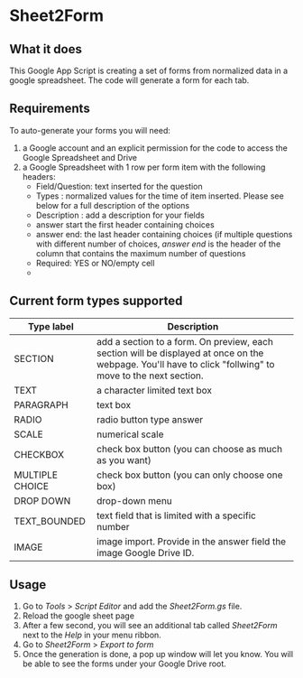 # Sheet2Form

## What it does
This Google App Script is creating a set of forms from normalized data in a google spreadsheet. The code will generate a form for each tab. 

## Requirements
To auto-generate your forms you will need: 
1) a Google account and an explicit permission for the code to access the Google Spreadsheet and Drive
2) a Google Spreadsheet with 1 row per form item with the following headers:
    - Field/Question: text inserted for the question
    - Types	: normalized values for the time of item inserted. Please see below for a full description of the options
    - Description	: add a description for your fields
    - answer start the first header containing choices
    - answer end: the last header containing choices (if multiple questions with different number of choices, _answer end_ is the header of the column that contains the maximum  number of questions 
    - Required: YES or NO/empty cell
    - 
## Current form types supported
| Type label	| Description |
| ------------- | ----------- |
| SECTION	| add a section to a form. On preview, each section will be displayed at once on the webpage. You'll have to click "follwing" to move to the next section. |
| TEXT | a character limited text box | 
| PARAGRAPH | text box | 
| RADIO | radio button type answer | 
| SCALE | numerical scale | 
| CHECKBOX | check box button (you can choose as much as you want) | 
| MULTIPLE CHOICE | check box button (you can only choose one box) | 
| DROP DOWN | drop-down menu | 
| TEXT_BOUNDED | text field that is limited with a specific number | 
| IMAGE | image import. Provide in the answer field the image Google Drive ID. | 


## Usage
1) Go to _Tools_ > _Script Editor_ and add the _Sheet2Form.gs_ file. 
2) Reload the google sheet page
3) After a few second, you will see an additional tab called _Sheet2Form_ next to the _Help_ in your menu ribbon. 
4) Go to _Sheet2Form_ > _Export to form_
5) Once the generation is done, a pop up window will let you know. You will be able to see the forms under your Google Drive root.



